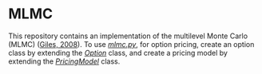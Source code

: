 # MLMC
This repository contains an implementation of the multilevel Monte Carlo (MLMC) ([Giles, 2008](https://people.maths.ox.ac.uk/~gilesm/files/OPRE_2008.pdf)). To use *[mlmc.py](/mlmc.py)*, for option pricing, create an option class by extending the *[Option](/options/option.py)* class, and create a pricing model by extending the *[PricingModel](/pricing_models/pricing_model.py)* class.
